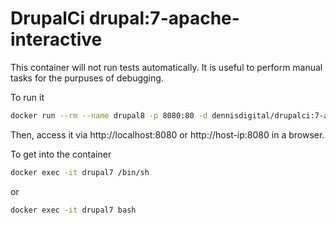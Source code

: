 # DrupalCi drupal:7-apache-interactive

This container will not run tests automatically.
It is useful to perform manual tasks for the purpuses of debugging.

To run it

```bash
docker run --rm --name drupal8 -p 8080:80 -d dennisdigital/drupalci:7-apache-interactive
```

Then, access it via http://localhost:8080 or http://host-ip:8080 in a browser.

To get into the container

```bash
docker exec -it drupal7 /bin/sh
```

or

```bash
docker exec -it drupal7 bash
```
